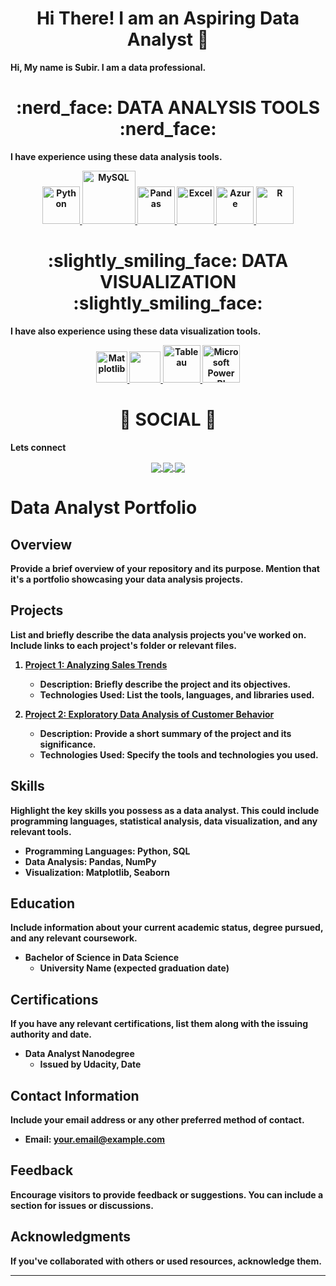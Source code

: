 <div align="center"> <h1 align="center"> Hi There! I am an Aspiring Data Analyst 👋 </h1> </div>
<b>Hi, My name is Subir. I am a data professional. <b>

<p>
</p>
<div align="center"> <h1 align="center" <di > :nerd_face:	 DATA ANALYSIS TOOLS :nerd_face: </h1> </div>

<b>I have experience using these data analysis tools.<b>
<p align="center">
<a href="https://www.w3schools.com/" onclick="window.open("https://www.w3schools.com/", "_self");"> <img src="https://www.python.org/static/community_logos/python-logo.png" alt="Python" height="60"/> </a>
<a href="#" target="_blank"> <img src="https://www.mysql.com/common/logos/logo-mysql-170x115.png" alt="MySQL" height="85"/> </a>
<a href="#" target="_blank"> <img src="https://upload.wikimedia.org/wikipedia/commons/thumb/e/ed/Pandas_logo.svg/2560px-Pandas_logo.svg.png" alt="Pandas" height="60"/> </a>
<a href="#" target="_blank"> <img src="https://upload.wikimedia.org/wikipedia/commons/thumb/3/34/Microsoft_Office_Excel_%282019%E2%80%93present%29.svg/512px-Microsoft_Office_Excel_%282019%E2%80%93present%29.svg.png" alt="Excel" height="60"/> </a>
<a href="#" target="_blank"> <img src="https://upload.wikimedia.org/wikipedia/commons/thumb/a/a8/Microsoft_Azure_Logo.svg/187px-Microsoft_Azure_Logo.svg.png" alt="Azure" height="60"/> </a>
<a href="#" target="_blank"> <img src="https://www.r-project.org/logo/Rlogo.png" alt="R" height="60"/> </a>

</p>

<div align="center"> <h1 align="center"> :slightly_smiling_face: DATA VISUALIZATION :slightly_smiling_face:	</h1> </div>

<b>I have also experience using these data visualization tools.<b>

<p align="center">
<a href="#" target="_blank"> <img src="https://matplotlib.org/stable/_images/sphx_glr_logos2_003.png" alt="Matplotlib" height="50"/> </a>
<a href="#" target="_blank"> <img src="https://seaborn.pydata.org/_static/logo-wide-lightbg.svg" height="50"/> </a>
<a href="#" target="_blank"> <img src="https://upload.wikimedia.org/wikipedia/en/thumb/0/06/Tableau_logo.svg/1920px-Tableau_logo.svg.png" alt="Tableau" height="60"/> </a>
<a href="#" target="_blank"> <img src="https://insightsoftware.com/wp-content/uploads/2018/03/blog-microsoft-power-bi-solid-color.jpg" alt="Microsoft Power BI" height="60"/> </a>
</p>

<div align="center"> <h1 align="center"> 👨 SOCIAL 👩 </h1> </div>
<b>Lets connect</b>
<p align="center">

<a href="">
  <img align="center" src="https://img.shields.io/badge/linkedin-%230077B5.svg?&style=for-the-badge&logo=linkedin&logoColor=white" />
</a>

<a href="">
  <img align="center" src="https://img.shields.io/badge/-Tableau-1e376b?style=for-the-badge&logo=tableau&logoColor=white"  />
</a>

<a href="mailto:">  
  <img align="center" src="https://img.shields.io/badge/gmail-f1f2f6.svg?&style=for-the-badge&logo=gmail&logoColor=red"  />
</a>

</p>



# Data Analyst Portfolio

## Overview

Provide a brief overview of your repository and its purpose. Mention that it's a portfolio showcasing your data analysis projects.

## Projects

List and briefly describe the data analysis projects you've worked on. Include links to each project's folder or relevant files.

1. **[Project 1: Analyzing Sales Trends](project1/README.md)**
   - Description: Briefly describe the project and its objectives.
   - Technologies Used: List the tools, languages, and libraries used.

2. **[Project 2: Exploratory Data Analysis of Customer Behavior](project2/README.md)**
   - Description: Provide a short summary of the project and its significance.
   - Technologies Used: Specify the tools and technologies you used.

## Skills

Highlight the key skills you possess as a data analyst. This could include programming languages, statistical analysis, data visualization, and any relevant tools.

- **Programming Languages:** Python, SQL
- **Data Analysis:** Pandas, NumPy
- **Visualization:** Matplotlib, Seaborn

## Education

Include information about your current academic status, degree pursued, and any relevant coursework.

- **Bachelor of Science in Data Science**
  - University Name (expected graduation date)

## Certifications

If you have any relevant certifications, list them along with the issuing authority and date.

- **Data Analyst Nanodegree**
  - Issued by Udacity, Date

## Contact Information

Include your email address or any other preferred method of contact.

- Email: your.email@example.com

## Feedback

Encourage visitors to provide feedback or suggestions. You can include a section for issues or discussions.

## Acknowledgments

If you've collaborated with others or used resources, acknowledge them.

---

<!--

### Hi there 👋


**SKR235235/skr235235** is a ✨ _special_ ✨ repository because its `README.md` (this file) appears on your GitHub profile.

Here are some ideas to get you started:

- 🔭 I’m currently working on ...
- 🌱 I’m currently learning ...
- 👯 I’m looking to collaborate on ...
- 🤔 I’m looking for help with ...
- 💬 Ask me about ...
- 📫 How to reach me: ...
- 😄 Pronouns: ...
- ⚡ Fun fact: ...
-->
